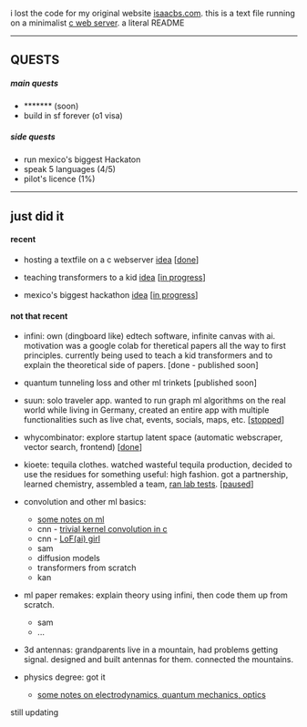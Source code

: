 i lost the code for my original website [isaacbs.com](https://isaacbs.com). this is a text file running on a minimalist [c web server](https://github.com/iDash3/tinywebserver.git). a literal README

- - - - - - - -

## QUESTS

##### main quests
- ******* (soon)
- build in sf forever (o1 visa)

##### side quests
- run mexico's biggest Hackaton
- speak 5 languages (4/5)
- pilot's licence (1%)

- - - - - - - - 

## just did it

#### recent

- hosting a textfile on a c webserver [idea](https://x.com/isaacbautistas/status/1793762282339729601) [[done](https://txt.isaacbs.com/)]
  
- teaching transformers to a kid [idea](https://x.com/isaacbautistas/status/1793435710399160465) [[in progress](https://x.com/isaacbautistas/status/1794730213798268970)]
  
- mexico's biggest hackathon [idea](https://x.com/isaacbautistas/status/1789916104178946466) [[in progress](https://x.com/isaacbautistas/status/1791195744432796007)]

#### not that recent

- infini: own (dingboard like) edtech software, infinite canvas with ai. motivation was a google colab for theretical papers all the way to first principles. currently being used to teach a kid transformers and to explain the theoretical side of papers. [done - published soon]

- quantum tunneling loss and other ml trinkets [published soon]

- suun: solo traveler app. wanted to run graph ml algorithms on the real world while living in Germany, created an entire app with multiple functionalities such as live chat, events, socials, maps, etc. [[stopped](https://play.google.com/store/apps/details?id=sunn.app)]

- whycombinator: explore startup latent space (automatic webscraper, vector search, frontend) [[done](https://whycombinator.app)]

- kioete: tequila clothes. watched wasteful tequila production, decided to use the residues for something useful: high fashion. got a partnership, learned chemistry, assembled a team, [ran lab tests](https://x.com/isaacbautistas/status/1729293604957429955).  [[paused](https://www.instagram.com/kioete_/)] 

- convolution and other ml basics:
  - [some notes on ml](https://github.com/iDash3/textbook_notes/tree/main)
  - cnn - [trivial kernel convolution in c](https://github.com/iDash3/Simple-Convolution-Kernel-Example)
  - cnn - [LoF(ai) girl](https://github.com/iDash3/LoFi-Girl-AI)
  - sam
  - diffusion models
  - transformers from scratch
  - kan

- ml paper remakes: explain theory using infini, then code them up from scratch.
  - sam
  - ...

- 3d antennas: grandparents live in a mountain, had problems getting signal. designed and built antennas for them. connected the mountains.  

- physics degree: got it
  - [some notes on electrodynamics, quantum mechanics, optics](https://github.com/iDash3/textbook_notes/tree/main)
  
still updating
